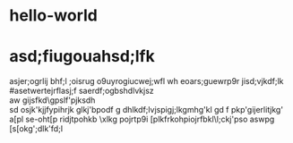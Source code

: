 # hello-world
# asd;fiugouahsd;lfk
asjer;ogrlij bhf;l
;oisrug o9uyrogiucwej;wfl wh
eoars;guewrp9r jisd;vjkdf;lk
#asetwertejrflasj;f
saerdf;ogbshdlvkjsz\
aw
gijsfkd\gpslf'pjksdh\
sd
 osjk'kjjfypihrjk glkj'bpodf
 g dhlkdf;lvjspigj;lkgmhg'kl
 gd
 f pkp'gijerlitjkg' a[pl
 se-oht[p ridjtpohkb \xlkg pojrtp9i \[plkfrkohpiojrfbkl\l;ckj'pso
 aswpg
 [s[okg';dlk'fd;l
